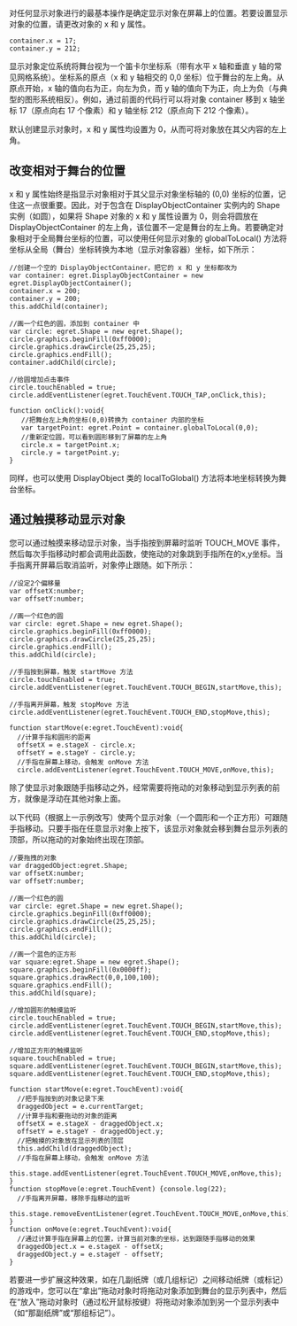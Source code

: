对任何显示对象进行的最基本操作是确定显示对象在屏幕上的位置。若要设置显示对象的位置，请更改对象的 x 和 y 属性。

``` 
container.x = 17;
container.y = 212;
 ```
 显示对象定位系统将舞台视为一个笛卡尔坐标系（带有水平 x 轴和垂直 y 轴的常见网格系统）。坐标系的原点（x 和 y 轴相交的 0,0 坐标）位于舞台的左上角。从原点开始，x 轴的值向右为正，向左为负，而 y 轴的值向下为正，向上为负（与典型的图形系统相反）。例如，通过前面的代码行可以将对象 container 移到 x 轴坐标 17（原点向右 17 个像素）和 y 轴坐标 212（原点向下 212 个像素）。

 默认创建显示对象时，x 和 y 属性均设置为 0，从而可将对象放在其父内容的左上角。

## 改变相对于舞台的位置

 x 和 y 属性始终是指显示对象相对于其父显示对象坐标轴的 (0,0) 坐标的位置，记住这一点很重要。因此，对于包含在 DisplayObjectContainer 实例内的 Shape 实例（如圆），如果将 Shape 对象的 x 和 y 属性设置为 0，则会将圆放在 DisplayObjectContainer 的左上角，该位置不一定是舞台的左上角。若要确定对象相对于全局舞台坐标的位置，可以使用任何显示对象的 globalToLocal() 方法将坐标从全局（舞台）坐标转换为本地（显示对象容器）坐标，如下所示：
 
 ```
//创建一个空的 DisplayObjectContainer，把它的 x 和 y 坐标都改为
var container: egret.DisplayObjectContainer = new egret.DisplayObjectContainer();
container.x = 200;
container.y = 200;
this.addChild(container);

//画一个红色的圆，添加到 container 中
var circle: egret.Shape = new egret.Shape();
circle.graphics.beginFill(0xff0000);
circle.graphics.drawCircle(25,25,25);
circle.graphics.endFill();
container.addChild(circle);

//给圆增加点击事件
circle.touchEnabled = true;
circle.addEventListener(egret.TouchEvent.TOUCH_TAP,onClick,this);

function onClick():void{
    //把舞台左上角的坐标(0,0)转换为 container 内部的坐标
    var targetPoint: egret.Point = container.globalToLocal(0,0);
    //重新定位圆，可以看到圆形移到了屏幕的左上角
    circle.x = targetPoint.x;
    circle.y = targetPoint.y;
}
  ```
同样，也可以使用 DisplayObject 类的 localToGlobal() 方法将本地坐标转换为舞台坐标。

## 通过触摸移动显示对象
您可以通过触摸来移动显示对象，当手指按到屏幕时监听 TOUCH_MOVE 事件，然后每次手指移动时都会调用此函数，使拖动的对象跳到手指所在的x,y坐标。当手指离开屏幕后取消监听，对象停止跟随。如下所示：

```
//设定2个偏移量
var offsetX:number;
var offsetY:number;

//画一个红色的圆
var circle: egret.Shape = new egret.Shape();
circle.graphics.beginFill(0xff0000);
circle.graphics.drawCircle(25,25,25);
circle.graphics.endFill();
this.addChild(circle);

//手指按到屏幕，触发 startMove 方法
circle.touchEnabled = true;
circle.addEventListener(egret.TouchEvent.TOUCH_BEGIN,startMove,this);

//手指离开屏幕，触发 stopMove 方法
circle.addEventListener(egret.TouchEvent.TOUCH_END,stopMove,this);

function startMove(e:egret.TouchEvent):void{
  //计算手指和圆形的距离
  offsetX = e.stageX - circle.x;
  offsetY = e.stageY - circle.y;
  //手指在屏幕上移动，会触发 onMove 方法
  circle.addEventListener(egret.TouchEvent.TOUCH_MOVE,onMove,this);
 ```
 除了使显示对象跟随手指移动之外，经常需要将拖动的对象移动到显示列表的前方，就像是浮动在其他对象上面。

 以下代码（根据上一示例改写）使两个显示对象（一个圆形和一个正方形）可跟随手指移动。只要手指在任意显示对象上按下，该显示对象就会移到舞台显示列表的顶部，所以拖动的对象始终出现在顶部。
 
 ```
//要拖拽的对象
var draggedObject:egret.Shape;
var offsetX:number;
var offsetY:number;

//画一个红色的圆
var circle: egret.Shape = new egret.Shape();
circle.graphics.beginFill(0xff0000);
circle.graphics.drawCircle(25,25,25);
circle.graphics.endFill();
this.addChild(circle);

//画一个蓝色的正方形
var square:egret.Shape = new egret.Shape();
square.graphics.beginFill(0x0000ff);
square.graphics.drawRect(0,0,100,100);
square.graphics.endFill();
this.addChild(square);

//增加圆形的触摸监听
circle.touchEnabled = true;
circle.addEventListener(egret.TouchEvent.TOUCH_BEGIN,startMove,this);
circle.addEventListener(egret.TouchEvent.TOUCH_END,stopMove,this);

//增加正方形的触摸监听
square.touchEnabled = true;
square.addEventListener(egret.TouchEvent.TOUCH_BEGIN,startMove,this);
square.addEventListener(egret.TouchEvent.TOUCH_END,stopMove,this);

function startMove(e:egret.TouchEvent):void{
   //把手指按到的对象记录下来
   draggedObject = e.currentTarget;
   //计算手指和要拖动的对象的距离
   offsetX = e.stageX - draggedObject.x;
   offsetY = e.stageY - draggedObject.y;
   //把触摸的对象放在显示列表的顶层
   this.addChild(draggedObject);
   //手指在屏幕上移动，会触发 onMove 方法
   this.stage.addEventListener(egret.TouchEvent.TOUCH_MOVE,onMove,this);
}
function stopMove(e:egret.TouchEvent) {console.log(22);
   //手指离开屏幕，移除手指移动的监听
   this.stage.removeEventListener(egret.TouchEvent.TOUCH_MOVE,onMove,this);
}
function onMove(e:egret.TouchEvent):void{
   //通过计算手指在屏幕上的位置，计算当前对象的坐标，达到跟随手指移动的效果
   draggedObject.x = e.stageX - offsetX;
   draggedObject.y = e.stageY - offsetY;
}
 ```
  若要进一步扩展这种效果，如在几副纸牌（或几组标记）之间移动纸牌（或标记）的游戏中，您可以在“拿出”拖动对象时将拖动对象添加到舞台的显示列表中，然后在“放入”拖动对象时（通过松开鼠标按键）将拖动对象添加到另一个显示列表中（如“那副纸牌”或“那组标记”）。
